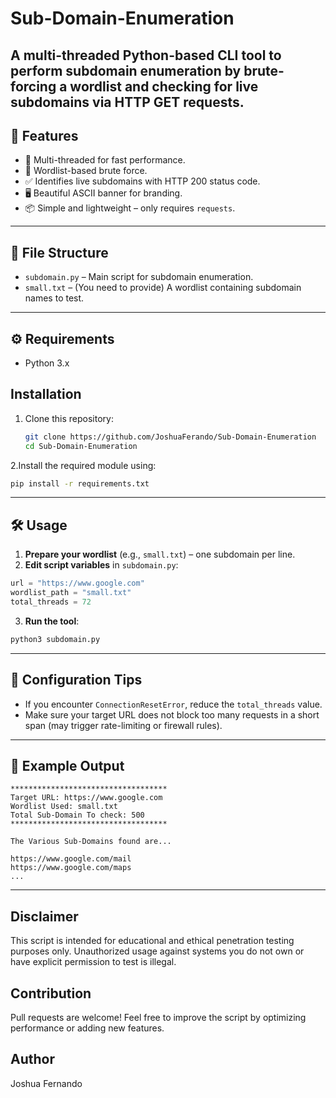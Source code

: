 # Sub-Domain-Enumeration

A multi-threaded Python-based CLI tool to perform subdomain enumeration by brute-forcing a wordlist and checking for live subdomains via HTTP GET requests.
---


## 🚀 Features

- 🧵 Multi-threaded for fast performance.
- 📄 Wordlist-based brute force.
- ✅ Identifies live subdomains with HTTP 200 status code.
- 🖥️ Beautiful ASCII banner for branding.
- 📦 Simple and lightweight – only requires `requests`.

---

## 📁 File Structure

- `subdomain.py` – Main script for subdomain enumeration.
- `small.txt` – (You need to provide) A wordlist containing subdomain names to test.

---

## ⚙️ Requirements

- Python 3.x


## Installation

1. Clone this repository:
   ```bash
   git clone https://github.com/JoshuaFerando/Sub-Domain-Enumeration
   cd Sub-Domain-Enumeration
   ```


2.Install the required module using:
```bash
pip install -r requirements.txt
```

---

## 🛠️ Usage
1. **Prepare your wordlist** (e.g., `small.txt`) – one subdomain per line.
2. **Edit script variables** in `subdomain.py`:
```python
url = "https://www.google.com"
wordlist_path = "small.txt"
total_threads = 72
```
3. **Run the tool**:
```bash
python3 subdomain.py
```

---

## 🔧 Configuration Tips

- If you encounter `ConnectionResetError`, reduce the `total_threads` value.
- Make sure your target URL does not block too many requests in a short span (may trigger rate-limiting or firewall rules).

---

## 📝 Example Output

```
***********************************
Target URL: https://www.google.com
Wordlist Used: small.txt
Total Sub-Domain To check: 500
***********************************

The Various Sub-Domains found are...

https://www.google.com/mail
https://www.google.com/maps
...
```

---

## Disclaimer

This script is intended for educational and ethical penetration testing purposes only. Unauthorized usage against systems you do not own or have explicit permission to test is illegal.

## Contribution

Pull requests are welcome! Feel free to improve the script by optimizing performance or adding new features.

## Author

Joshua Fernando

